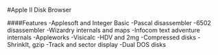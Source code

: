 #Apple II Disk Browser

####Features
-Applesoft and Integer Basic
-Pascal disassembler
-6502 disassembler
-Wizardry internals and maps
-Infocom text adventure internals
-Appleworks
-Visicalc
-HDV and 2mg
-Compressed disks - ShrinkIt, gzip
-Track and sector display
-Dual DOS disks

